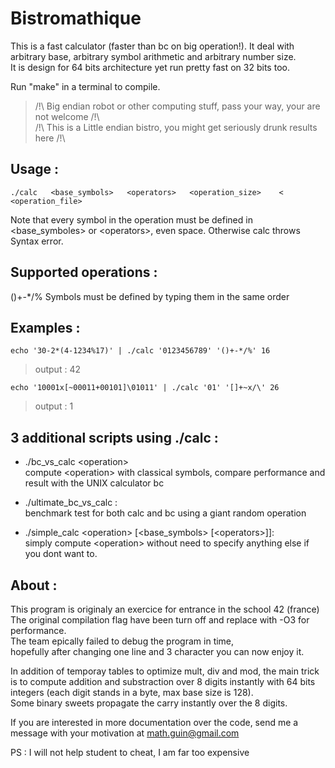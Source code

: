 # Bistromathique

This is a fast calculator (faster than bc on big operation!). It deal with arbitrary base, arbitrary symbol arithmetic and arbitrary number size.    
It is design for 64 bits architecture yet run pretty fast on 32 bits too.   

Run "make" in a terminal to compile.    
>/!\ Big endian robot or other computing stuff, pass your way, your are not welcome /!\    
>/!\   This is a Little endian bistro, you might get seriously drunk results here   /!\    


## Usage :
	./calc   <base_symbols>   <operators>   <operation_size>    <    <operation_file>     
Note that every symbol in the operation must be defined in \<base_symboles\> or \<operators\>, even space. Otherwise calc throws Syntax error.

## Supported operations :
()+-*/% Symbols must be defined by typing them in the same order


## Examples :
	echo '30-2*(4-1234%17)' | ./calc '0123456789' '()+-*/%' 16    
> output : 42

	echo '10001x[~00011+00101]\01011' | ./calc '01' '[]+~x/\' 26    
> output : 1

## 3 additional scripts using ./calc :

*	./bc_vs_calc   \<operation\>     
compute \<operation\> with classical symbols,
compare performance and result with the UNIX calculator bc

*	./ultimate_bc_vs_calc :    
benchmark test for both calc and bc using a giant random operation

*	./simple_calc    \<operation\>  [\<base_symbols\> [\<operators\>]]:    
simply compute \<operation\> without need to specify anything else if you dont want to.   


## About :

This program is originaly an exercice for entrance in the school 42 (france)   
The original compilation flag have been turn off and replace with -O3 for performance.    
The team epically failed to debug the program in time,    
hopefully after changing one line and 3 character you can now enjoy it.    

In addition of temporay tables to optimize mult, div and mod, the main trick is to compute addition and substraction over 8 digits instantly with 64 bits integers (each digit stands in a byte, max base size is 128).    
Some binary sweets propagate the carry instantly over the 8 digits.

If you are interested in more documentation over the code, send me a message with your motivation at math.guin@gmail.com    

PS : I will not help student to cheat, I am far too expensive   
